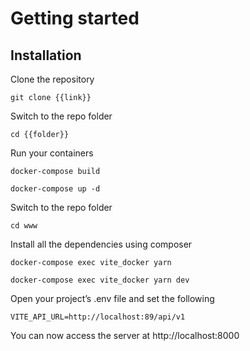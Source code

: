 # Getting started

## Installation

Clone the repository

    git clone {{link}}

Switch to the repo folder

    cd {{folder}}

Run your containers

    docker-compose build
    
    docker-compose up -d
    
Switch to the repo folder

    cd www
    
Install all the dependencies using composer

    docker-compose exec vite_docker yarn

    docker-compose exec vite_docker yarn dev

Open your project’s .env file and set the following

    VITE_API_URL=http://localhost:89/api/v1

You can now access the server at http://localhost:8000
